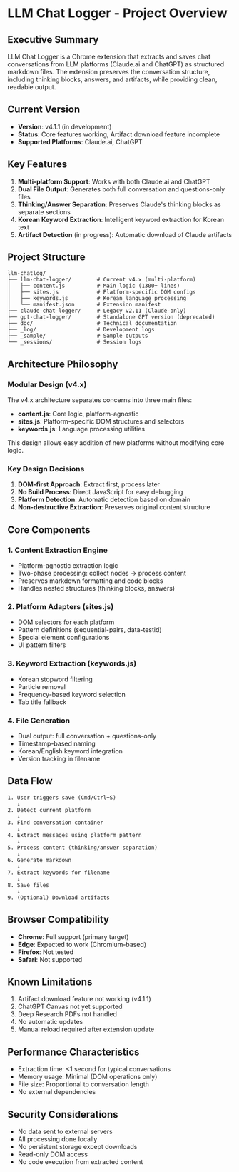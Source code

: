 # LLM Chat Logger - Project Overview

## Executive Summary
LLM Chat Logger is a Chrome extension that extracts and saves chat conversations from LLM platforms (Claude.ai and ChatGPT) as structured markdown files. The extension preserves the conversation structure, including thinking blocks, answers, and artifacts, while providing clean, readable output.

## Current Version
- **Version**: v4.1.1 (in development)
- **Status**: Core features working, Artifact download feature incomplete
- **Supported Platforms**: Claude.ai, ChatGPT

## Key Features
1. **Multi-platform Support**: Works with both Claude.ai and ChatGPT
2. **Dual File Output**: Generates both full conversation and questions-only files
3. **Thinking/Answer Separation**: Preserves Claude's thinking blocks as separate sections
4. **Korean Keyword Extraction**: Intelligent keyword extraction for Korean text
5. **Artifact Detection** (in progress): Automatic download of Claude artifacts

## Project Structure

```
llm-chatlog/
├── llm-chat-logger/        # Current v4.x (multi-platform)
│   ├── content.js          # Main logic (1300+ lines)
│   ├── sites.js            # Platform-specific DOM configs
│   ├── keywords.js         # Korean language processing
│   └── manifest.json       # Extension manifest
├── claude-chat-logger/     # Legacy v2.11 (Claude-only)
├── gpt-chat-logger/        # Standalone GPT version (deprecated)
├── doc/                    # Technical documentation
├── _log/                   # Development logs
├── _sample/                # Sample outputs
└── _sessions/              # Session logs
```

## Architecture Philosophy

### Modular Design (v4.x)
The v4.x architecture separates concerns into three main files:
- **content.js**: Core logic, platform-agnostic
- **sites.js**: Platform-specific DOM structures and selectors
- **keywords.js**: Language processing utilities

This design allows easy addition of new platforms without modifying core logic.

### Key Design Decisions
1. **DOM-first Approach**: Extract first, process later
2. **No Build Process**: Direct JavaScript for easy debugging
3. **Platform Detection**: Automatic detection based on domain
4. **Non-destructive Extraction**: Preserves original content structure

## Core Components

### 1. Content Extraction Engine
- Platform-agnostic extraction logic
- Two-phase processing: collect nodes → process content
- Preserves markdown formatting and code blocks
- Handles nested structures (thinking blocks, answers)

### 2. Platform Adapters (sites.js)
- DOM selectors for each platform
- Pattern definitions (sequential-pairs, data-testid)
- Special element configurations
- UI pattern filters

### 3. Keyword Extraction (keywords.js)
- Korean stopword filtering
- Particle removal
- Frequency-based keyword selection
- Tab title fallback

### 4. File Generation
- Dual output: full conversation + questions-only
- Timestamp-based naming
- Korean/English keyword integration
- Version tracking in filename

## Data Flow

```
1. User triggers save (Cmd/Ctrl+S)
   ↓
2. Detect current platform
   ↓
3. Find conversation container
   ↓
4. Extract messages using platform pattern
   ↓
5. Process content (thinking/answer separation)
   ↓
6. Generate markdown
   ↓
7. Extract keywords for filename
   ↓
8. Save files
   ↓
9. (Optional) Download artifacts
```

## Browser Compatibility
- **Chrome**: Full support (primary target)
- **Edge**: Expected to work (Chromium-based)
- **Firefox**: Not tested
- **Safari**: Not supported

## Known Limitations
1. Artifact download feature not working (v4.1.1)
2. ChatGPT Canvas not yet supported
3. Deep Research PDFs not handled
4. No automatic updates
5. Manual reload required after extension update

## Performance Characteristics
- Extraction time: <1 second for typical conversations
- Memory usage: Minimal (DOM operations only)
- File size: Proportional to conversation length
- No external dependencies

## Security Considerations
- No data sent to external servers
- All processing done locally
- No persistent storage except downloads
- Read-only DOM access
- No code execution from extracted content